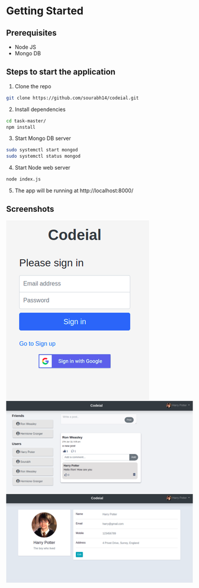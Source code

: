 # Getting Started
## Prerequisites
- Node JS
- Mongo DB

## Steps to start the application
1. Clone the repo
```bash
git clone https://github.com/sourabh14/codeial.git
```
2. Install dependencies
```bash
cd task-master/
npm install
```
3. Start Mongo DB server
```bash
sudo systemctl start mongod
sudo systemctl status mongod
```
4. Start Node web server
```bash
node index.js
```
5. The app will be running at http://localhost:8000/    

## Screenshots

![Alt text](https://raw.githubusercontent.com/sourabh14/codeial/master/assets/images/screenshots/codeial-sign-in.png "Codeial Sign In")
![Alt text](https://raw.githubusercontent.com/sourabh14/codeial/master/assets/images/screenshots/codeial-home.png "Codeial Sign In")
![Alt text](https://raw.githubusercontent.com/sourabh14/codeial/master/assets/images/screenshots/codeial-profile.png "Codeial Sign In")